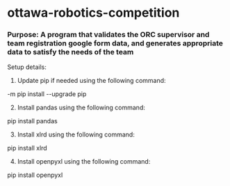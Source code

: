# ottawa-robotics-competition

### Purpose: A program that validates the ORC supervisor and team registration google form data, and generates appropriate data to satisfy the needs of the team

Setup details: 

1. Update pip if needed using the following command:

-m pip install --upgrade pip

2. Install pandas using the following command:

pip install pandas

3. Install xlrd using the following command:

pip install xlrd

4. Install openpyxl using the following command:

pip install openpyxl
